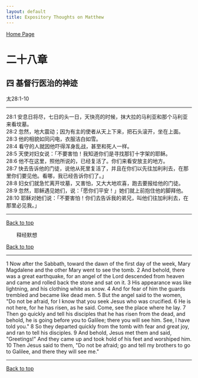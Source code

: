 ```yaml
---
layout: default
title: Expository Thoughts on Matthew
---
```

[ Home Page ]({{site.baseurl}}/index) <br>

<a name="0"></a>
# 二十八章 

## 四 基督行医治的神迹

太28:1-10

***

28:1 安息日将尽，七日的头一日，天快亮的时候，抹大拉的马利亚和那个马利亚来看坟墓。<br>
28:2 忽然，地大震动；因为有主的使者从天上下来，把石头滚开，坐在上面。<br>
28:3 他的相貌如同闪电，衣服洁白如雪。<br>
28:4 看守的人就因他吓得浑身乱战，甚至和死人一样。<br>
28:5 天使对妇女说：「不要害怕！我知道你们是寻找那钉十字架的耶稣。<br>
28:6 他不在这里，照他所说的，已经复活了。你们来看安放主的地方。<br>
28:7 快去告诉他的门徒，说他从死里复活了，并且在你们以先往加利利去，在那里你们要见他。看哪，我已经告诉你们了。」<br>
28:8 妇女们就急忙离开坟墓，又害怕，又大大地欢喜，跑去要报给他的门徒。<br>
28:9 忽然，耶稣遇见她们，说：「愿你们平安！」她们就上前抱住他的脚拜他。<br>
28:10 耶稣对她们说：「不要害怕！你们去告诉我的弟兄，叫他们往加利利去，在那里必见我。」<br>

***

[Back to top](#0)

&emsp;&emsp;释经默想

[Back to top](#0)

***

1 Now after the Sabbath, toward the dawn of the first day of the week, Mary Magdalene and the other Mary went to see the tomb. 2 And behold, there was a great earthquake, for an angel of the Lord descended from heaven and came and rolled back the stone and sat on it. 3 His appearance was like lightning, and his clothing white as snow. 4 And for fear of him the guards trembled and became like dead men. 5 But the angel said to the women, "Do not be afraid, for I know that you seek Jesus who was crucified. 6 He is not here, for he has risen, as he said. Come, see the place where he lay. 7 Then go quickly and tell his disciples that he has risen from the dead, and behold, he is going before you to Galilee; there you will see him. See, I have told you." 8 So they departed quickly from the tomb with fear and great joy, and ran to tell his disciples. 9 And behold, Jesus met them and said, "Greetings!" And they came up and took hold of his feet and worshiped him. 10 Then Jesus said to them, "Do not be afraid; go and tell my brothers to go to Galilee, and there they will see me."

***

[Back to top](#0)
